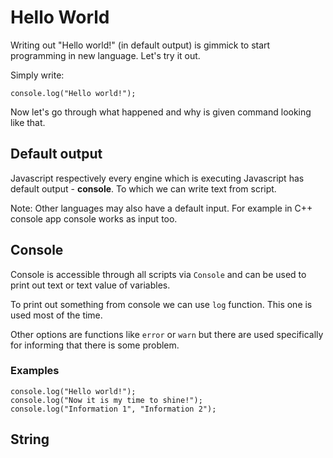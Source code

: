 # Hello World

Writing out "Hello world!" (in default output) is gimmick to start programming in new language. Let's try it out.

Simply write:

    console.log("Hello world!");

Now let's go through what happened and why is given command looking like that.

## Default output

Javascript respectively every engine which is executing Javascript has default output - **console**. To which we can write text from script.

Note: Other languages may also have a default input. For example in C++ console app console works as input too.

## Console

Console is accessible through all scripts via `Console` and can be used to print out text or text value of variables.

To print out something from console we can use `log` function. This one is used most of the time.

Other options are functions like `error` or `warn` but there are used specifically for informing that there is some problem.

### Examples

```
console.log("Hello world!");
console.log("Now it is my time to shine!");
console.log("Information 1", "Information 2");
```

## String
